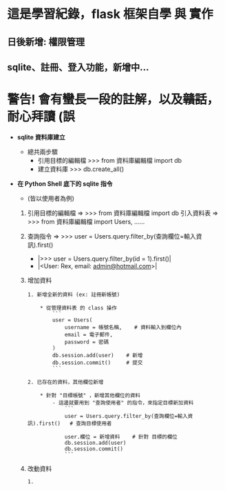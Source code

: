 # 這是學習紀錄，flask 框架自學 與 實作
## 日後新增: 權限管理
## sqlite、註冊、登入功能，新增中...
# 警告! 會有蠻長一段的註解，以及~~贛話~~，耐心拜讀 (誤

* **sqlite 資料庫建立**
    * 總共兩步驟
        * 引用目標的編輯檔  >>> from 資料庫編輯檔 import db
        * 建立資料庫  >>> db.create_all()

* **在 Python Shell 底下的 sqlite 指令**
    * (皆以使用者為例)

    1. 引用目標的編輯檔 => >>> from 資料庫編輯檔 import db
            引入資料表 => >>> from 資料庫編輯檔 import Users, ......
    
    2. 查詢指令 => >>> user = Users.query.filter_by(查詢欄位=輸入資訊).first()
        
        * |>>> user = Users.query.filter_by(id = 1).first()|
        * |<User: Rex, email: admin@hotmail.com>|

    3. 增加資料
        
           1. 新增全新的資料 (ex: 註冊新帳號)
               
               * 從管理資料表 的 class 操作
                   ```
                   user = Users(
                       username = 帳號名稱,    # 資料輸入到欄位內
                       email = 電子郵件,
                       password = 密碼
                   )
                   db.session.add(user)    # 新增
                   db.session.commit()     # 提交
                   ```

           2. 已存在的資料，其他欄位新增

               * 針對 "目標帳號" ，新增其他欄位的資料
                   - 這邊就要用到 "查詢使用者" 的指令，來指定目標新加資料
                       ```
                       user = Users.query.filter_by(查詢欄位=輸入資訊).first()   # 查詢目標使用者

                       user.欄位 = 新增資料    # 針對 目標的欄位
                       db.session.add(user)
                       db.session.commit()
                       ```

    4. 改動資料

           1. 


